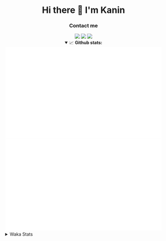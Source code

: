 <div align="center">
 <h1>Hi there 👋 I'm Kanin</h1>
 <h3>Contact me</h3>
 <a href="mailto:im@kanin.dev"><img src="https://img.shields.io/badge/gmail-%23D14836.svg?&style=for-the-badge&logo=gmail&logoColor=white"/></a>
 <a href="https://twitter.com/KaninDev"><img src="https://img.shields.io/badge/twitter-%231DA1F2.svg?&style=for-the-badge&logo=twitter&logoColor=white"/></a>
 <a href="https://www.linkedin.com/in/KaninDev"><img src="https://img.shields.io/badge/linkedin-%230077B5.svg?&style=for-the-badge&logo=linkedin&logoColor=white"/></a>
<details open>
  <summary>📈 <b>Github stats:</b></summary>
  <img src="https://github.com/Kanin/Kanin/blob/master/scripts/GitHubStats/generated/overview.svg"/>
  <img src="https://github.com/Kanin/Kanin/blob/master/scripts/GitHubStats/generated/languages.svg"/>
</details>
</div>

<details>
 <summary>Waka Stats</summary>

<!--START_SECTION:waka-->
![Profile Views](http://img.shields.io/badge/Profile%20Views-23-blue)

![Lines of code](https://img.shields.io/badge/From%20Hello%20World%20I%27ve%20Written-29732%20lines%20of%20code-blue)

**🐱 My Github Data** 

> 🏆 401 Contributions in the Year 2021
 > 
> 📦 52.8 kB Used in Github's Storage 
 > 
> 🚫 Not Opted to Hire
 > 
> 📜 12 Public Repositories 
 > 
> 🔑 7 Private Repositories  
 > 
**I'm an Early 🐤** 

```text
🌞 Morning    97 commits     ████░░░░░░░░░░░░░░░░░░░░░   15.7% 
🌆 Daytime    247 commits    ██████████░░░░░░░░░░░░░░░   39.97% 
🌃 Evening    136 commits    █████░░░░░░░░░░░░░░░░░░░░   22.01% 
🌙 Night      138 commits    █████░░░░░░░░░░░░░░░░░░░░   22.33%

```
📅 **I'm Most Productive on Monday** 

```text
Monday       119 commits    ████░░░░░░░░░░░░░░░░░░░░░   19.26% 
Tuesday      96 commits     ████░░░░░░░░░░░░░░░░░░░░░   15.53% 
Wednesday    98 commits     ████░░░░░░░░░░░░░░░░░░░░░   15.86% 
Thursday     64 commits     ██░░░░░░░░░░░░░░░░░░░░░░░   10.36% 
Friday       76 commits     ███░░░░░░░░░░░░░░░░░░░░░░   12.3% 
Saturday     65 commits     ██░░░░░░░░░░░░░░░░░░░░░░░   10.52% 
Sunday       100 commits    ████░░░░░░░░░░░░░░░░░░░░░   16.18%

```


📊 **This Week I Spent My Time On** 

```text
⌚︎ Time Zone: America/New_York

💬 Programming Languages: 
Python                   4 hrs 50 mins       █████████████░░░░░░░░░░░░   53.41% 
Java                     3 hrs 17 mins       █████████░░░░░░░░░░░░░░░░   36.33% 
YAML                     22 mins             █░░░░░░░░░░░░░░░░░░░░░░░░   4.09% 
Groovy                   15 mins             ░░░░░░░░░░░░░░░░░░░░░░░░░   2.92% 
XML                      15 mins             ░░░░░░░░░░░░░░░░░░░░░░░░░   2.8%

🔥 Editors: 
PyCharm                  4 hrs 53 mins       █████████████░░░░░░░░░░░░   53.82% 
IntelliJ                 4 hrs 11 mins       ███████████░░░░░░░░░░░░░░   46.18%

🐱‍💻 Projects: 
randomizedEmotes         4 hrs 5 mins        ███████████░░░░░░░░░░░░░░   45.16% 
TomsBot                  3 hrs 10 mins       ████████░░░░░░░░░░░░░░░░░   34.99% 
dpy2.0                   58 mins             ██░░░░░░░░░░░░░░░░░░░░░░░   10.72% 
ModLogs                  44 mins             ██░░░░░░░░░░░░░░░░░░░░░░░   8.11% 
Discord-chat-replica     4 mins              ░░░░░░░░░░░░░░░░░░░░░░░░░   0.78%

💻 Operating System: 
Linux                    9 hrs 4 mins        █████████████████████████   100.0%

```

**I Mostly Code in Python** 

```text
Python                   21 repos            ██████████████████░░░░░░░   75.0% 
JavaScript               3 repos             ██░░░░░░░░░░░░░░░░░░░░░░░   10.71% 
Java                     2 repos             █░░░░░░░░░░░░░░░░░░░░░░░░   7.14% 
Kotlin                   1 repo              █░░░░░░░░░░░░░░░░░░░░░░░░   3.57% 
HTML                     1 repo              █░░░░░░░░░░░░░░░░░░░░░░░░   3.57%

```


**Timeline**

![Chart not found](https://raw.githubusercontent.com/Kanin/Kanin/master/charts/bar_graph.png) 


 Last Updated on 08/08/2021
<!--END_SECTION:waka-->
</details>
